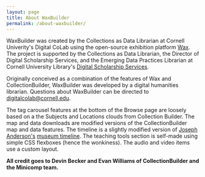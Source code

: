 ```yaml
---
layout: page
title: About WaxBuilder
permalink: /about-waxbuilder/
---
```


WaxBuilder was created by the Collections as Data Librarian at Cornell Univerity's Digital CoLab using the open-source exhibition platform [Wax](https://minicomp.github.io/wax/). The project is supported by the Collections as Data Librarian, the Director of Digital Scholarship Services, and the Emerging Data Practices Librarian at Cornell University Library's [Digital Scholarship Services](https://www.library.cornell.edu/about/staff/central-departments/digital-scholarship/).

Originally conceived as a combination of the features of Wax and CollectionBuilder, WaxBuilder was developed by a digital humanities librarian. Questions about WaxBuilder can be directed to digitalcolab@cornell.edu. 

The tag carousel features at the bottom of the Browse page are loosely based on a the Subjects and Locations clouds from Collection Builder. The map and data downloads are modified versions of the CollectionBuilder map and data features. The timeline is a slightly modified version of [Joseph Anderson's](https://github.com/fitnycdigitalinitiatives) [museum timeline](https://github.com/fitnycdigitalinitiatives/museum-timeline). The teaching tools section is self-made using simple CSS flexboxes (hence the wonkiness). The audio and video items use a custom layout.

**All credit goes to Devin Becker and Evan Williams of CollectionBuilder and the Minicomp team.**
